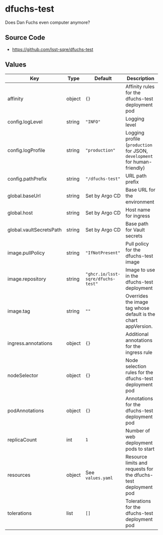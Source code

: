 # dfuchs-test

Does Dan Fuchs even computer anymore?

## Source Code

* <https://github.com/lsst-sqre/dfuchs-test>

## Values

| Key | Type | Default | Description |
|-----|------|---------|-------------|
| affinity | object | `{}` | Affinity rules for the dfuchs-test deployment pod |
| config.logLevel | string | `"INFO"` | Logging level |
| config.logProfile | string | `"production"` | Logging profile (`production` for JSON, `development` for human-friendly) |
| config.pathPrefix | string | `"/dfuchs-test"` | URL path prefix |
| global.baseUrl | string | Set by Argo CD | Base URL for the environment |
| global.host | string | Set by Argo CD | Host name for ingress |
| global.vaultSecretsPath | string | Set by Argo CD | Base path for Vault secrets |
| image.pullPolicy | string | `"IfNotPresent"` | Pull policy for the dfuchs-test image |
| image.repository | string | `"ghcr.io/lsst-sqre/dfuchs-test"` | Image to use in the dfuchs-test deployment |
| image.tag | string | `""` | Overrides the image tag whose default is the chart appVersion. |
| ingress.annotations | object | `{}` | Additional annotations for the ingress rule |
| nodeSelector | object | `{}` | Node selection rules for the dfuchs-test deployment pod |
| podAnnotations | object | `{}` | Annotations for the dfuchs-test deployment pod |
| replicaCount | int | `1` | Number of web deployment pods to start |
| resources | object | See `values.yaml` | Resource limits and requests for the dfuchs-test deployment pod |
| tolerations | list | `[]` | Tolerations for the dfuchs-test deployment pod |
